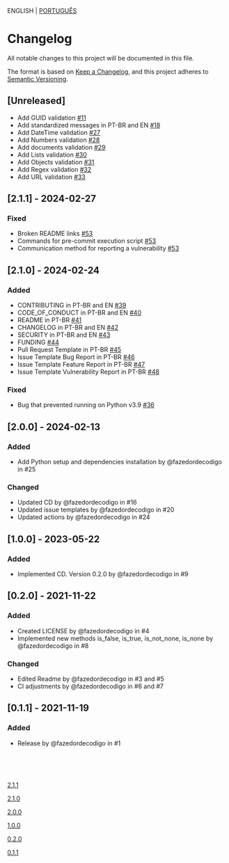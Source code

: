 ENGLISH | [PORTUGUÊS](./CHANGELOG.md)

# Changelog

All notable changes to this project will be documented in this file.

The format is based on [Keep a Changelog](https://keepachangelog.com/pt-BR/1.1.0/),
and this project adheres to [Semantic Versioning](https://semver.org/lang/pt-BR/spec/v2.0.0.html).

## [Unreleased]
- Add GUID validation [#11](https://github.com/fazedordecodigo/PyFlunt/issues/11)
- Add standardized messages in PT-BR and EN [#18](https://github.com/fazedordecodigo/PyFlunt/issues/18)
- Add DateTime validation [#27](https://github.com/fazedordecodigo/PyFlunt/issues/27)
- Add Numbers validation [#28](https://github.com/fazedordecodigo/PyFlunt/issues/28)
- Add documents validation [#29](https://github.com/fazedordecodigo/PyFlunt/issues/29)
- Add Lists validation [#30](https://github.com/fazedordecodigo/PyFlunt/issues/30)
- Add Objects validation [#31](https://github.com/fazedordecodigo/PyFlunt/issues/31)
- Add Regex validation [#32](https://github.com/fazedordecodigo/PyFlunt/issues/32)
- Add URL validation [#33](https://github.com/fazedordecodigo/PyFlunt/issues/33)

## [2.1.1] - 2024-02-27
### Fixed
- Broken README links [#53](https://github.com/fazedordecodigo/PyFlunt/issues/53)
- Commands for pre-commit execution script [#53](https://github.com/fazedordecodigo/PyFlunt/issues/53)
- Communication method for reporting a vulnerability [#53](https://github.com/fazedordecodigo/PyFlunt/issues/53)

## [2.1.0] - 2024-02-24
### Added
- CONTRIBUTING in PT-BR and EN [#39](https://github.com/fazedordecodigo/PyFlunt/issues/39)
- CODE_OF_CONDUCT in PT-BR and EN [#40](https://github.com/fazedordecodigo/PyFlunt/issues/40)
- README in PT-BR [#41](https://github.com/fazedordecodigo/PyFlunt/issues/41)
- CHANGELOG in PT-BR and EN [#42](https://github.com/fazedordecodigo/PyFlunt/issues/42)
- SECURITY in PT-BR and EN [#43](https://github.com/fazedordecodigo/PyFlunt/issues/43)
- FUNDING [#44](https://github.com/fazedordecodigo/PyFlunt/issues/44)
- Pull Request Template in PT-BR [#45](https://github.com/fazedordecodigo/PyFlunt/issues/45)
- Issue Template Bug Report in PT-BR [#46](https://github.com/fazedordecodigo/PyFlunt/issues/46)
- Issue Template Feature Report in PT-BR [#47](https://github.com/fazedordecodigo/PyFlunt/issues/47)
- Issue Template Vulnerability Report in PT-BR [#48](https://github.com/fazedordecodigo/PyFlunt/issues/48)

### Fixed
- Bug that prevented running on Python v3.9 [#36](https://github.com/fazedordecodigo/PyFlunt/issues/36)


## [2.0.0] - 2024-02-13
### Added

- Add Python setup and dependencies installation by @fazedordecodigo in #25

### Changed

- Updated CD by @fazedordecodigo in #16
- Updated issue templates by @fazedordecodigo in #20
- Updated actions by @fazedordecodigo in #24

## [1.0.0] - 2023-05-22
### Added

- Implemented CD. Version 0.2.0 by @fazedordecodigo in #9

## [0.2.0] - 2021-11-22
### Added

- Created LICENSE by @fazedordecodigo in #4
- Implemented new methods is_false, is_true, is_not_none, is_none by @fazedordecodigo in #8

### Changed

- Edited Readme by @fazedordecodigo in #3 and #5
- CI adjustments by @fazedordecodigo in #6 and #7

## [0.1.1] - 2021-11-19
### Added

- Release by @fazedordecodigo in #1



<br>
<br>
<br>

[2.1.1](https://github.com/fazedordecodigo/PyFlunt/compare/v2.1.0...v2.1.1)

[2.1.0](https://github.com/fazedordecodigo/PyFlunt/compare/v2.0.0...v2.1.0)

[2.0.0](https://github.com/fazedordecodigo/PyFlunt/compare/v1.0.0...v2.0.0)

[1.0.0](https://github.com/fazedordecodigo/PyFlunt/compare/0.2.0...v1.0.0)

[0.2.0](https://github.com/fazedordecodigo/PyFlunt/compare/0.1.1...0.2.0)

[0.1.1](https://github.com/fazedordecodigo/PyFlunt/commits/0.1.1)
